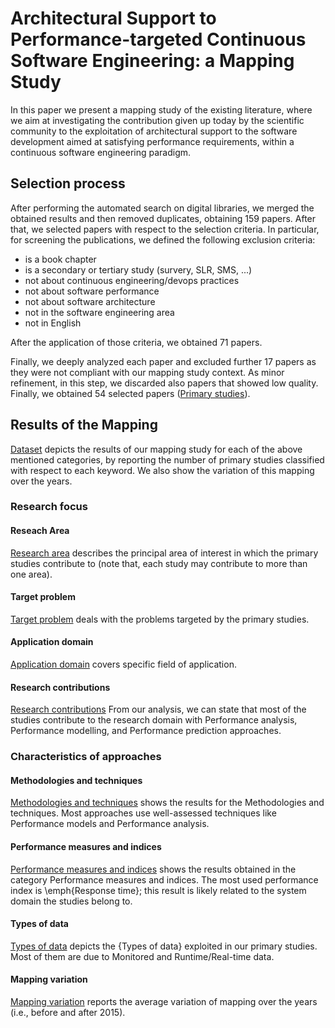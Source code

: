 # Architectural Support to Performance-targeted Continuous Software Engineering: a Mapping Study

In this paper we present a mapping study of the existing literature, where we aim at investigating the contribution given up today by the scientific community to the exploitation of architectural support to the software development aimed at satisfying performance requirements, within a continuous software engineering paradigm.

## Selection process

After performing the automated search on digital libraries, we merged the obtained results and then removed duplicates, obtaining 159 papers. After that, we selected papers with respect to the selection criteria. In particular, for screening the publications, we defined the following exclusion criteria:

- is a book chapter
- is a secondary or tertiary study (survery, SLR, SMS, ...)
- not about continuous engineering/devops practices
- not about software performance
- not about software architecture
- not in the software engineering area
- not in English

After the application of those criteria, we obtained 71 papers.

Finally, we deeply analyzed each paper and excluded further 17 papers as they were not compliant with our mapping study context. As minor refinement, in this step, we discarded also papers that showed low quality. Finally, we obtained 54 selected papers ([Primary studies](./primary_studies.md)).

## Results of the Mapping

[Dataset](./dataset.md) depicts the results of our mapping study for each of the above mentioned categories, by reporting the number of primary studies classified with respect to each keyword. We also show the variation of this mapping over the years.

### Research focus

#### Reseach Area

[Research area](./research-area.md) describes the principal area of interest in which the primary studies contribute to (note that, each study may contribute to more than one area).

#### Target problem

[Target problem](./target-problem.md) deals with the problems targeted by the primary studies.

#### Application domain

[Application domain](./application-domain.md) covers specific field of application.  

#### Research contributions

[Research contributions](./research-contribution.md) From our analysis, we can state that most of the studies contribute to the research domain with Performance analysis, Performance modelling, and Performance prediction approaches.

### Characteristics of approaches

#### Methodologies and techniques
[Methodologies and techniques](./methodologies-techniques.md) shows the results for the Methodologies and techniques. Most approaches use well-assessed techniques like Performance models and Performance analysis. 

#### Performance measures and indices

[Performance measures and indices](./performance-indices.md) shows the results obtained in the category Performance measures and indices. The most used performance index is \emph{Response time}; this result is likely related to the system domain the studies belong to.

#### Types of data

[Types of data](./types-data.md) depicts the {Types of data} exploited in our primary studies. Most of them are due to Monitored and Runtime/Real-time data.


#### Mapping variation

[Mapping variation](./mapping-variation.md) reports the average variation of mapping over the years (i.e., before and after 2015).


